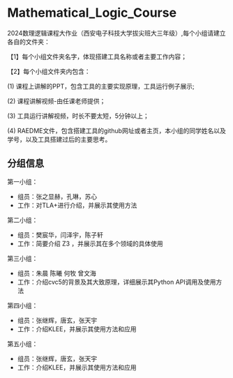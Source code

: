 # Mathematical_Logic_Course
2024数理逻辑课程大作业（西安电子科技大学拔尖班大三年级）,每个小组请建立各自的文件夹：

【1】每个小组文件夹名字，体现搭建工具名称或者主要工作内容；

【2】每个小组文件夹内包含：

(1) 课程上讲解的PPT，包含工具的主要实现原理，工具运行例子展示;  

(2) 课程讲解视频-由任课老师提供；

(3) 工具运行讲解视频，时长不要太短，5分钟以上；

(4) RAEDME文件，包含搭建工具的github网址或者主页，本小组的同学姓名以及学号，以及工具搭建过后的主要思考。

## 分组信息

第一小组：

- 组员：张之显赫，孔琳，苏心
- 工作：对TLA+进行介绍，并展示其使用方法

第二小组：

- 组员：樊宸华，闫泽宇，陈子轩
- 工作：简要介绍 Z3 ，并展示其在多个领域的具体使用

第三小组：

- 组员：朱晨 陈曦 何牧 曾文海
- 工作：介绍cvc5的背景及其大致原理，详细展示其Python API调用及使用方法

第四小组：
- 组员：张继辉，唐玄，张天宇
- 工作：介绍KLEE，并展示其使用方法和应用

第五小组：
- 组员：张继辉，唐玄，张天宇
- 工作：介绍KLEE，并展示其使用方法和应用
